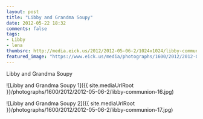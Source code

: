 ```yaml
---
layout: post
title: "Libby and Grandma Soupy"
date: 2012-05-22 18:32
comments: false
tags: 
- Libby
- lena
thumbsrc: http://media.eick.us/2012/2012-05-06-2/1024x1024/libby-communion-16.jpg
featured_image: "https://www.eick.us/media/photographs/1600/2012/2012-05-06-2/libby-communion-16.jpg"
---
```

Libby and Grandma Soupy

![Libby and Grandma Soupy 1]({{ site.mediaUrlRoot }}/photographs/1600/2012/2012-05-06-2/libby-communion-16.jpg)


![Libby and Grandma Soupy 2]({{ site.mediaUrlRoot }}/photographs/1600/2012/2012-05-06-2/libby-communion-17.jpg)

